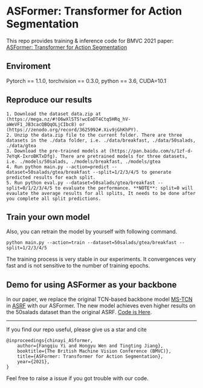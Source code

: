 # ASFormer: Transformer for Action Segmentation
This repo provides training &amp; inference code for BMVC 2021 paper: [ASFormer: Transformer for Action Segmentation](https://arxiv.org/pdf/2110.08568.pdf) 


## Enviroment
Pytorch == 1.1.0, torchvision == 0.3.0, python == 3.6, CUDA=10.1

## Reproduce our results
```
1. Download the dataset data.zip at (https://mega.nz/#!O6wXlSTS!wcEoDT4Ctq5HRq_hV-aWeVF1_JB3cacQBQqOLjCIbc8) or (https://zenodo.org/record/3625992#.Xiv9jGhKhPY). 
2. Unzip the data.zip file to the current folder. There are three datasets in the ./data folder, i.e. ./data/breakfast, ./data/50salads, ./data/gtea
3. Download the pre-trained models at (https://pan.baidu.com/s/1zf-d-7eYqK-IxroBKTxDfg). There are pretrained models for three datasets, i.e. ./models/50salads, ./models/breakfast, ./models/gtea
4. Run python main.py --action=predict --dataset=50salads/gtea/breakfast --split=1/2/3/4/5 to generate predicted results for each split.
5. Run python eval.py --dataset=50salads/gtea/breakfast --split=0/1/2/3/4/5 to evaluate the performance. **NOTE**: split=0 will evaulate the average results for all splits, It needs to be done after you complete all split predictions.
```

## Train your own model
Also, you can retrain the model by yourself with following command.
```
python main.py --action=train --dataset=50salads/gtea/breakfast --split=1/2/3/4/5
```
The training process is very stable in our experiments. It convergences very fast and is not sensitive to the number of training epochs.


## Demo for using ASFormer as your backbone
In our paper, we replace the original TCN-based backbone model [MS-TCN](https://github.com/yabufarha/ms-tcn) in [ASRF](https://github.com/yiskw713/asrf) with our ASFormer.  The new model achieves even higher results on the 50salads dataset than the original ASRF. [Code is Here](https://github.com/ChinaYi/asrf_with_asformer).


------
If you find our repo useful, please give us a star and cite
```
@inproceedings{chinayi_ASformer,  
	author={Fangqiu Yi and Hongyu Wen and Tingting Jiang}, 
	booktitle={The British Machine Vision Conference (BMVC)},   
	title={ASFormer: Transformer for Action Segmentation},
	year={2021},  
}
```
Feel free to raise a issue if you got trouble with our code.
